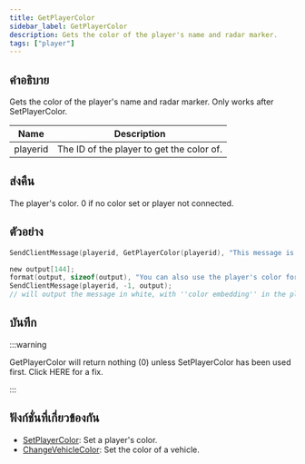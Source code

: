 ```yaml
---
title: GetPlayerColor
sidebar_label: GetPlayerColor
description: Gets the color of the player's name and radar marker.
tags: ["player"]
---
```


## คำอธิบาย

Gets the color of the player's name and radar marker. Only works after SetPlayerColor.

| Name     | Description                               |
| -------- | ----------------------------------------- |
| playerid | The ID of the player to get the color of. |

## ส่งคืน

The player's color. 0 if no color set or player not connected.

## ตัวอย่าง

```c
SendClientMessage(playerid, GetPlayerColor(playerid), "This message is in your color :)");

new output[144];
format(output, sizeof(output), "You can also use the player's color for {%06x}color embedding!", GetPlayerColor(playerid) >>> 8);
SendClientMessage(playerid, -1, output);
// will output the message in white, with ''color embedding'' in the player's color
```

## บันทึก

:::warning

GetPlayerColor will return nothing (0) unless SetPlayerColor has been used first. Click HERE for a fix.

:::

## ฟังก์ชั่นที่เกี่ยวข้องกัน

- [SetPlayerColor](SetPlayerColor): Set a player's color.
- [ChangeVehicleColor](ChangeVehicleColor): Set the color of a vehicle.
